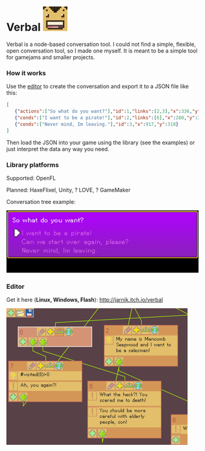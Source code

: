 # Verbal ![](exampleData/verbal_64.png)
Verbal is a node-based conversation tool. I could not find a simple, flexible, open conversation tool, so I made one myself. It is meant to be a simple tool for gamejams and smaller projects.


### How it works ###

Use the [editor](http://jarnik.itch.io/verbal) to create the conversation and export it to a JSON file like this:
```json
[
   {"actions":["So what do you want?"],"id":1,"links":[2,3],"x":336,"y":6},
   {"conds":["I want to be a pirate!"],"id":2,"links":[6],"x":280,"y":284},
   {"conds":["Never mind, Im leaving."],"id":3,"x":917,"y":318}
]
```
Then load the JSON into your game using the library (see the examples) or just interpret the data any way you need.

### Library platforms ###

Supported: OpenFL

Planned: HaxeFlixel, Unity, ? LOVE, ? GameMaker

Conversation tree example:

![Tree Conversation Example](exampleData/screenshot_treeExample.png)

### Editor ###

Get it here (**Linux, Windows, Flash**): http://jarnik.itch.io/verbal

![Verbal editor](exampleData/screenshot_verbalEdit.png)
